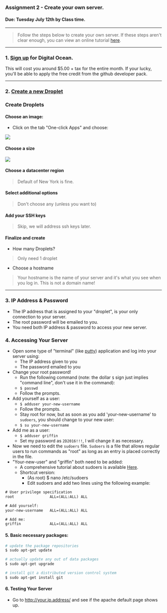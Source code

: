 ### Assignment 2 - Create your own server.
#### Due: Tuesday July 12th by Class time. 

-----

>Follow the steps below to create your own server. If these steps aren't clear enough, you can 
view an online tutorial [here](https://www.digitalocean.com/community/tutorials/how-to-create-your-first-digitalocean-droplet-virtual-server).

-----

### 1. [Sign up](https://cloud.digitalocean.com/registrations/new) for Digital Ocean.

This will cost you around $5.00 + tax for the entire month. 
If your lucky, you'll be able to apply the free credit from the github developer pack.

-----


### 2. [Create a new Droplet](https://cloud.digitalocean.com/droplets/new)

### Create Droplets
#### Choose an image:
- Click on the tab "One-click Apps" and choose:

![](https://s3.amazonaws.com/f.cl.ly/items/0Y0v0G3G031C0T2a2I1t/Screen%20Shot%202016-06-05%20at%209.19.17%20PM.png)

#### Choose a size

![](https://s3.amazonaws.com/f.cl.ly/items/3I3W2y1b0r2h2o3f1N2Z/Screen%20Shot%202016-06-05%20at%209.20.04%20PM.png)

#### Choose a datacenter region
> Default of New York is fine.

#### Select additional options
> Don't choose any (unless you want to)

#### Add your SSH keys
> Skip, we will address ssh keys later.

#### Finalize and create
- How many Droplets?
> Only need 1 droplet

- Choose a hostname
> Your hostname is the name of your server and it's what you see when you log in. This is not a domain name!

-----

### 3. IP Address & Password

- The IP address that is assigned to your "droplet", is your only connection to your server.
- The root password will be emailed to you.
- You need both IP address & password to access your new server.

### 4. Accessing Your Server

- Open some type of "terminal" (like [putty](http://www.chiark.greenend.org.uk/~sgtatham/putty/download.html)) application and log into your server using:
    - The IP address given to you
    - The password emailed to you
- Change your root password!
    - Run the following command (note: the dollar `$` sign just implies "command line", don't use it in the command):
    - `$ passwd`
    - Follow the prompts.
- Add yourself as a user:
    - `$ adduser your-new-username`
    - Follow the prompts.
    - Stay root for now, but as soon as you add 'your-new-username' to `sudoers`, you should change to your new user:
    - `$ su your-new-username`
- Add me as a user:
    - `$ adduser griffin`
    - Set my password as `2D2016!!!`, I will change it as necessary.
- Now we need to edit the `sudoers` file. `Sudoers` is a file that allows regular users to run commands as "root" as long as an entry is placed correctly in the file. 
- "Your-new-user" and "griffin" both need to be added:
    - A comprehensive tutorial about sudoers is available [Here](https://help.ubuntu.com/community/Sudoers).
    - Shortcut version:
        - (As root) $ nano /etc/sudoers
        - Edit sudoers and add two lines using the following example:

```txt
# User privilege specification
root	            ALL=(ALL:ALL) ALL

# Add yourself:
your-new-username 	ALL=(ALL:ALL) ALL

# Add me:
griffin 	        ALL=(ALL:ALL) ALL
```

#### 5. Basic necessary packages:

```bash
# update the package repositories
$ sudo apt-get update

# actually update any out of data packages
$ sudo apt-get upgrade

# install git a distributed version control system  
$ sudo apt-get install git

```

#### 6. Testing Your Server

- Go to http://your.ip.address/ and see if the apache default page shows up.




[1]:  http://cs.mwsu.edu/~griffin/Free-file-icons/24px/folder2.png
[2]:  http://cs.mwsu.edu/~griffin/Free-file-icons/24px/php.png
[3]:  http://cs.mwsu.edu/~griffin/Free-file-icons/24px/html.png
[4]:  http://cs.mwsu.edu/~griffin/Free-file-icons/24px/css.png
[5]:  http://cs.mwsu.edu/~griffin/Free-file-icons/24px/js.png
[6]:  http://cs.mwsu.edu/~griffin/Free-file-icons/24px/json.png
[7]:  http://cs.mwsu.edu/~griffin/Free-file-icons/24px/xml.png
[8]:  http://cs.mwsu.edu/~griffin/Free-file-icons/24px/csv.png
[9]:  http://cs.mwsu.edu/~griffin/Free-file-icons/24px/md2.png
[10]: http://cs.mwsu.edu/~griffin/Free-file-icons/24px/sql.png
[11]: http://cs.mwsu.edu/~griffin/Free-file-icons/24px/yml.png
[12]: http://cs.mwsu.edu/~griffin/Free-file-icons/24px/json.png

